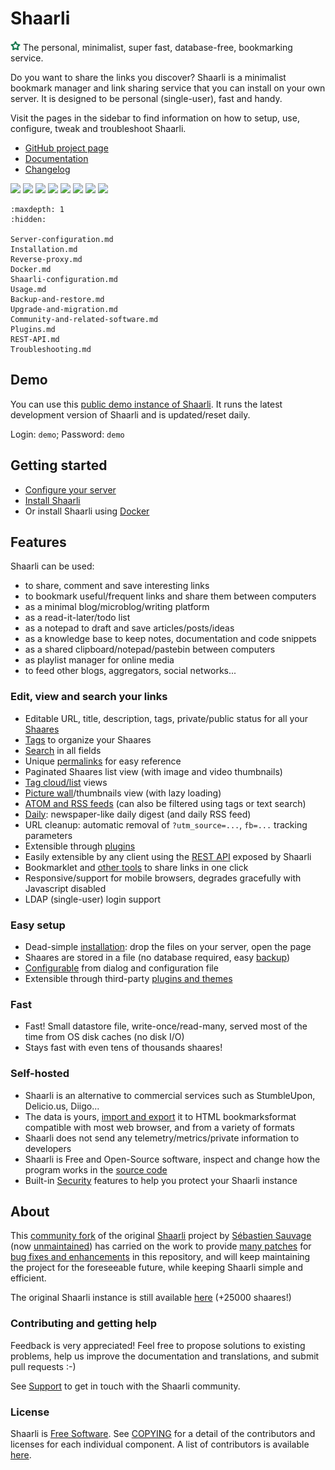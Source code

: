 # Shaarli

<img src="images/icon.png" width="16px" height="16px"> The personal, minimalist, super fast, database-free, bookmarking service.

Do you want to share the links you discover? Shaarli is a minimalist bookmark manager and link sharing service that you can install on your own server. It is designed to be personal (single-user), fast and handy.

Visit the pages in the sidebar to find information on how to setup, use, configure, tweak and troubleshoot Shaarli.

* [GitHub project page](https://github.com/shaarli/Shaarli)
* [Documentation](https://shaarli.readthedocs.io/)
* [Changelog](https://github.com/shaarli/Shaarli/blob/master/CHANGELOG.md)


[![](https://i.imgur.com/8wEBRSG.png)](https://i.imgur.com/WWPfSj0.png) [![](https://i.imgur.com/93PpLLs.png)](https://i.imgur.com/V09kAQt.png) [![](https://i.imgur.com/rrsjWYy.png)](https://i.imgur.com/TZzGHMs.png) [![](https://i.imgur.com/8iRzHfe.png)](https://i.imgur.com/sfJJ6NT.png) [![](https://i.imgur.com/GjZGvIh.png)](https://i.imgur.com/QsedIuJ.png) [![](https://i.imgur.com/TFZ9PEq.png)](https://i.imgur.com/KdtF8Ll.png) [![](https://i.imgur.com/uICDOle.png)](https://i.imgur.com/27wYsbC.png) [![](https://i.imgur.com/tVvD3gH.png)](https://i.imgur.com/zGF4d6L.jpg)

```{toctree}
:maxdepth: 1
:hidden:

Server-configuration.md
Installation.md
Reverse-proxy.md
Docker.md
Shaarli-configuration.md
Usage.md
Backup-and-restore.md
Upgrade-and-migration.md
Community-and-related-software.md
Plugins.md
REST-API.md
Troubleshooting.md
```

## Demo

You can use this [public demo instance of Shaarli](https://demo.shaarli.org).
It runs the latest development version of Shaarli and is updated/reset daily.

Login: `demo`; Password: `demo`


## Getting started

- [Configure your server](Server-configuration.md)
- [Install Shaarli](Installation.md)
- Or install Shaarli using [Docker](Docker.md)


## Features

Shaarli can be used:

- to share, comment and save interesting links
- to bookmark useful/frequent links and share them between computers
- as a minimal blog/microblog/writing platform
- as a read-it-later/todo list
- as a notepad to draft and save articles/posts/ideas
- as a knowledge base to keep notes, documentation and code snippets
- as a shared clipboard/notepad/pastebin between computers
- as playlist manager for online media
- to feed other blogs, aggregators, social networks...

### Edit, view and search your links

- Editable URL, title, description, tags, private/public status for all your [Shaares](Usage.md)
- [Tags](Usage.md#tags) to organize your Shaares
- [Search](Usage.md#search) in all fields
- Unique [permalinks](Usage.md#permalinks) for easy reference
- Paginated Shaares list view (with image and video thumbnails)
- [Tag cloud/list](Usage.md#tag-cloud) views
- [Picture wall](Usage.md#picture-wall)/thumbnails view (with lazy loading)
- [ATOM and RSS feeds](Usage.md#rss-feeds) (can also be filtered using tags or text search)
- [Daily](Usage.md#daily): newspaper-like daily digest (and daily RSS feed)
- URL cleanup: automatic removal of `?utm_source=...`, `fb=...` tracking parameters
- Extensible through [plugins](Plugins.md)
- Easily extensible by any client using the [REST API](REST-API.md) exposed by Shaarli
- Bookmarklet and [other tools](Community-and-related-software.md) to share links in one click
- Responsive/support for mobile browsers, degrades gracefully with Javascript disabled
- LDAP (single-user) login support


### Easy setup

- Dead-simple [installation](Installation.md): drop the files on your server, open the page
- Shaares are stored in a file (no database required, easy [backup](Backup-and-restore.md))
- [Configurable](Shaarli-configuration.md) from dialog and configuration file
- Extensible through third-party [plugins and themes](Community-and-related-software.md)


### Fast

- Fast! Small datastore file, write-once/read-many, served most of the time from OS disk caches (no disk I/O)
- Stays fast with even tens of thousands shaares!


### Self-hosted

- Shaarli is an alternative to commercial services such as StumbleUpon, Delicio.us, Diigo...
- The data is yours, [import and export](Usage.md#import-export) it to HTML bookmarksformat compatible with most web browser, and from a variety of formats
- Shaarli does not send any telemetry/metrics/private information to developers
- Shaarli is Free and Open-Source software, inspect and change how the program works in the [source code](https://github.com/shaarli/Shaarli)
- Built-in [Security](dev/Development.md#security) features to help you protect your Shaarli instance


## About

This [community fork](https://github.com/shaarli/Shaarli) of the original [Shaarli](https://github.com/sebsauvage/Shaarli/) project by [Sébastien Sauvage](http://sebsauvage.net/) (now [unmaintained](https://github.com/sebsauvage/Shaarli/issues/191)) has carried on the work to provide [many patches](https://github.com/shaarli/Shaarli/compare/sebsauvage:master...master) for [bug fixes and enhancements](https://github.com/shaarli/Shaarli/issues?q=is%3Aclosed+) in this repository, and will keep maintaining the project for the foreseeable future, while keeping Shaarli simple and efficient.

The original Shaarli instance is still available [here](https://sebsauvage.net/links/) (+25000 shaares!)


### Contributing and getting help

Feedback is very appreciated! Feel free to propose solutions to existing problems, help us improve the documentation and translations, and submit pull requests :-)

See [Support](Troubleshooting.md#support) to get in touch with the Shaarli community.


### License

Shaarli is [Free Software](http://en.wikipedia.org/wiki/Free_software). See
[COPYING](https://github.com/shaarli/Shaarli/blob/master/COPYING) for a detail
of the contributors and licenses for each individual component. A list of
contributors is available
[here](https://github.com/shaarli/Shaarli/blob/master/AUTHORS).

